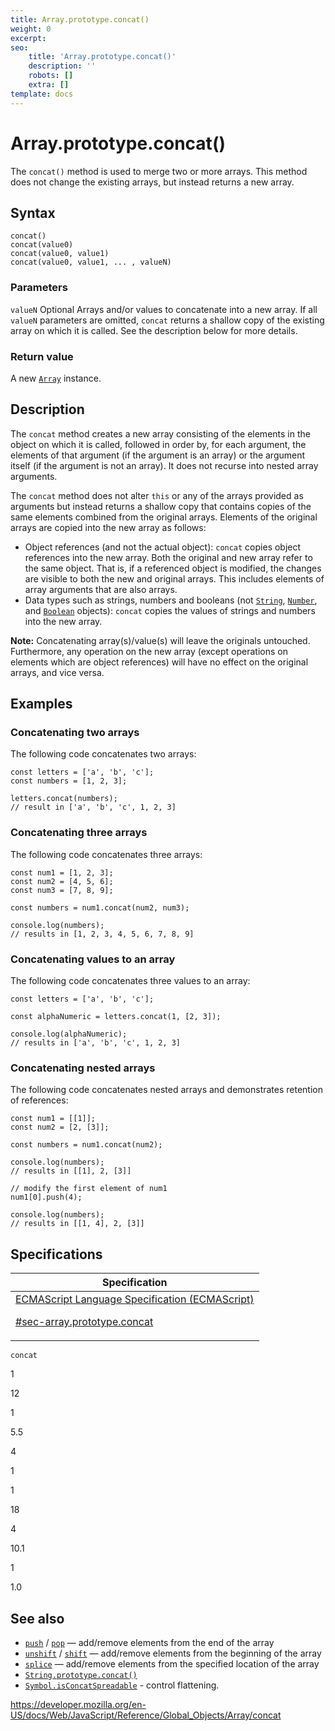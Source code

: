 ```yaml
---
title: Array.prototype.concat()
weight: 0
excerpt:
seo:
    title: 'Array.prototype.concat()'
    description: ''
    robots: []
    extra: []
template: docs
---
```


# Array.prototype.concat()

The `concat()` method is used to merge two or more arrays. This method does not change the existing arrays, but instead returns a new array.

## Syntax

    concat()
    concat(value0)
    concat(value0, value1)
    concat(value0, value1, ... , valueN)

### Parameters

`valueN` <span class="badge inline optional">Optional</span>
Arrays and/or values to concatenate into a new array. If all `valueN` parameters are omitted, `concat` returns a shallow copy of the existing array on which it is called. See the description below for more details.

### Return value

A new [`Array`](../array) instance.

## Description

The `concat` method creates a new array consisting of the elements in the object on which it is called, followed in order by, for each argument, the elements of that argument (if the argument is an array) or the argument itself (if the argument is not an array). It does not recurse into nested array arguments.

The `concat` method does not alter `this` or any of the arrays provided as arguments but instead returns a shallow copy that contains copies of the same elements combined from the original arrays. Elements of the original arrays are copied into the new array as follows:

-   Object references (and not the actual object): `concat` copies object references into the new array. Both the original and new array refer to the same object. That is, if a referenced object is modified, the changes are visible to both the new and original arrays. This includes elements of array arguments that are also arrays.
-   Data types such as strings, numbers and booleans (not [`String`](../string), [`Number`](../number), and [`Boolean`](../boolean) objects): `concat` copies the values of strings and numbers into the new array.

**Note:** Concatenating array(s)/value(s) will leave the originals untouched. Furthermore, any operation on the new array (except operations on elements which are object references) will have no effect on the original arrays, and vice versa.

## Examples

### Concatenating two arrays

The following code concatenates two arrays:

    const letters = ['a', 'b', 'c'];
    const numbers = [1, 2, 3];

    letters.concat(numbers);
    // result in ['a', 'b', 'c', 1, 2, 3]

### Concatenating three arrays

The following code concatenates three arrays:

    const num1 = [1, 2, 3];
    const num2 = [4, 5, 6];
    const num3 = [7, 8, 9];

    const numbers = num1.concat(num2, num3);

    console.log(numbers);
    // results in [1, 2, 3, 4, 5, 6, 7, 8, 9]

### Concatenating values to an array

The following code concatenates three values to an array:

    const letters = ['a', 'b', 'c'];

    const alphaNumeric = letters.concat(1, [2, 3]);

    console.log(alphaNumeric);
    // results in ['a', 'b', 'c', 1, 2, 3]

### Concatenating nested arrays

The following code concatenates nested arrays and demonstrates retention of references:

    const num1 = [[1]];
    const num2 = [2, [3]];

    const numbers = num1.concat(num2);

    console.log(numbers);
    // results in [[1], 2, [3]]

    // modify the first element of num1
    num1[0].push(4);

    console.log(numbers);
    // results in [[1, 4], 2, [3]]

## Specifications

<table><thead><tr class="header"><th>Specification</th></tr></thead><tbody><tr class="odd"><td><a href="https://tc39.es/ecma262/#sec-array.prototype.concat">ECMAScript Language Specification (ECMAScript)
<br/>

<span class="small">#sec-array.prototype.concat</span></a></td></tr></tbody></table>

`concat`

1

12

1

5.5

4

1

1

18

4

10.1

1

1.0

## See also

-   [`push`](push) / [`pop`](pop) — add/remove elements from the end of the array
-   [`unshift`](unshift) / [`shift`](shift) — add/remove elements from the beginning of the array
-   [`splice`](splice) — add/remove elements from the specified location of the array
-   [`String.prototype.concat()`](../string/concat)
-   [`Symbol.isConcatSpreadable`](../symbol/isconcatspreadable) - control flattening.

<a href="https://developer.mozilla.org/en-US/docs/Web/JavaScript/Reference/Global_Objects/Array/concat" class="_attribution-link">https://developer.mozilla.org/en-US/docs/Web/JavaScript/Reference/Global_Objects/Array/concat</a>
